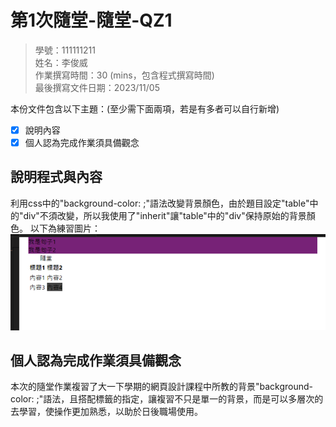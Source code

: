 # 第1次隨堂-隨堂-QZ1
>
>學號：111111211
><br />
>姓名：李俊威
><br />
>作業撰寫時間：30 (mins，包含程式撰寫時間)
><br />
>最後撰寫文件日期：2023/11/05
>

本份文件包含以下主題：(至少需下面兩項，若是有多者可以自行新增)
- [x] 說明內容
- [x] 個人認為完成作業須具備觀念

## 說明程式與內容

利用css中的"background-color: ;"語法改變背景顏色，由於題目設定"table"中的"div"不須改變，所以我使用了"inherit"讓"table"中的"div"保持原始的背景顏色。
以下為練習圖片：
![背景改色](img/標籤背景改色.png)

## 個人認為完成作業須具備觀念

本次的隨堂作業複習了大一下學期的網頁設計課程中所教的背景"background-color: ;"語法，且搭配標籤的指定，讓複習不只是單一的背景，而是可以多層次的去學習，使操作更加熟悉，以助於日後職場使用。